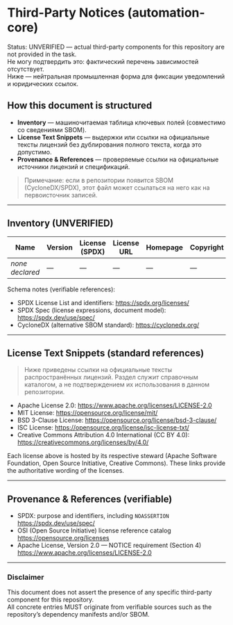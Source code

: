 <!-- automation-core/THIRD_PARTY_NOTICES.md -->
# Third-Party Notices (automation-core)

Status: UNVERIFIED — actual third-party components for this repository are not provided in the task.  
Не могу подтвердить это: фактический перечень зависимостей отсутствует.  
Ниже — нейтральная промышленная форма для фиксации уведомлений и юридических ссылок.

## How this document is structured

- **Inventory** — машиночитаемая таблица ключевых полей (совместимо со сведениями SBOM).
- **License Text Snippets** — выдержки или ссылки на официальные тексты лицензий без дублирования полного текста, когда это допустимо.
- **Provenance & References** — проверяемые ссылки на официальные источники лицензий и спецификаций.

> Примечание: если в репозитории появится SBOM (CycloneDX/SPDX), этот файл может ссылаться на него как на первоисточник записей.

---

## Inventory (UNVERIFIED)

| Name | Version | License (SPDX) | License URL | Homepage | Copyright |
|------|---------|-----------------|-------------|----------|-----------|
| _none declared_ | — | — | — | — | — |

Schema notes (verifiable references):
- SPDX License List and identifiers: https://spdx.org/licenses/
- SPDX Spec (license expressions, document model): https://spdx.dev/use/spec/
- CycloneDX (alternative SBOM standard): https://cyclonedx.org/

---

## License Text Snippets (standard references)

> Ниже приведены ссылки на официальные тексты распространённых лицензий. Раздел служит справочным каталогом,
> а не подтверждением их использования в данном репозитории.

- Apache License 2.0: https://www.apache.org/licenses/LICENSE-2.0  
- MIT License: https://opensource.org/license/mit/  
- BSD 3-Clause License: https://opensource.org/license/bsd-3-clause/  
- ISC License: https://opensource.org/license/isc-license-txt/  
- Creative Commons Attribution 4.0 International (CC BY 4.0): https://creativecommons.org/licenses/by/4.0/

Each license above is hosted by its respective steward (Apache Software Foundation, Open Source Initiative, Creative Commons).
These links provide the authoritative wording of the licenses.

---

## Provenance & References (verifiable)

- SPDX: purpose and identifiers, including `NOASSERTION`  
  https://spdx.dev/use/spec/
- OSI (Open Source Initiative) license reference catalog  
  https://opensource.org/licenses
- Apache License, Version 2.0 — NOTICE requirement (Section 4)  
  https://www.apache.org/licenses/LICENSE-2.0

---

### Disclaimer

This document does not assert the presence of any specific third-party component for this repository.  
All concrete entries MUST originate from verifiable sources such as the repository’s dependency manifests and/or SBOM.
